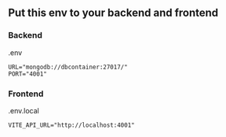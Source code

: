 
## Put this env to your backend and frontend

### Backend

.env
```
URL="mongodb://dbcontainer:27017/"
PORT="4001"
```

### Frontend

.env.local
```
VITE_API_URL="http://localhost:4001"
```
